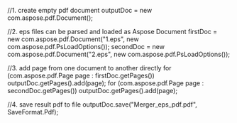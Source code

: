 
//1. create empty pdf document
outputDoc = new com.aspose.pdf.Document();

//2. eps files can be parsed and loaded as Aspose Document
firstDoc = new com.aspose.pdf.Document("1.eps", new com.aspose.pdf.PsLoadOptions());
secondDoc = new com.aspose.pdf.Document("2.eps", new com.aspose.pdf.PsLoadOptions());

//3. add page from one document to another directly
for (com.aspose.pdf.Page page : firstDoc.getPages())
    outputDoc.getPages().add(page);
for (com.aspose.pdf.Page page : secondDoc.getPages())
    outputDoc.getPages().add(page);

//4. save result pdf to file
outputDoc.save("Merger_eps_pdf.pdf", SaveFormat.Pdf);
